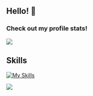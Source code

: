 ## Hello! 👋
### Check out my profile stats!

<img src="https://github-readme-stats.vercel.app/api/top-langs?username=bedwras"/>

## Skills

 [![My Skills](https://skillicons.dev/icons?i=js,html,css&perline=3)](https://skillicons.dev)
 
![](http://github-profile-summary-cards.vercel.app/api/cards/profile-details?username=bedwras&theme=ayu_mirage) 
